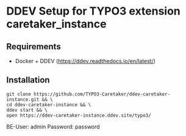 # DDEV Setup for TYPO3 extension caretaker_instance

## Requirements

* Docker + DDEV (https://ddev.readthedocs.io/en/latest/)

## Installation

```
git clone https://github.com/TYPO3-Caretaker/ddev-caretaker-instance.git && \
cd ddev-caretaker-instance && \
ddev start && \
open https://ddev-caretaker-instance.ddev.site/typo3/
```

BE-User: admin
Password: password
